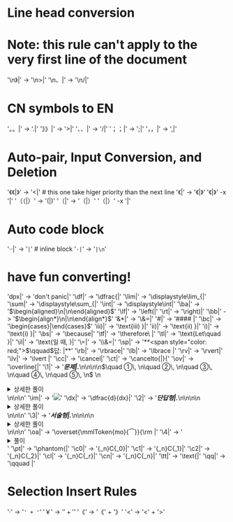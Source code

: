 
# Line head conversion
# Note: this rule can't apply to the very first line of the document
'\n》|' -> '\n>|'
'\n、|' -> '\n/|'


# CN symbols to EN
'。。|' -> '.|'
'》》|' -> '>|'
'、、|' -> '/|'
'；；|' -> ';|'
'，，|' -> ',|'

# Auto-pair, Input Conversion, and Deletion
'《《|》' -> '<|' # this one take higer priority than the next line
'《|'    -> '《|》'
'《|》'   -x '|'
'（（|）' -> '(|)'
'（|'     -> '（|）'
'（|）'   -x '|'

# Auto code block
'··|'  -> '`|`' # inline block
'`·|`' -> '```|\n```'

# have fun converting!
'dpx|' -> 'don\'t panic|'
'\df|' -> '\dfrac{|'
'\lim|' -> '\displaystyle\lim_{|'
'\sum|' -> '\displaystyle\sum_{|'
'\int|' -> '\displaystyle\int|'
'\ba|' -> '$\begin{aligned}\n|\n\end{aligned}$'
'\lf|' -> '\left(|'
'\rt|' -> '\right)|'
'\bb|' -> '$\begin{align*}\n|\n\end{align*}$'
'&*|' -> '\\&=|'
'\#|' -> '#### |'
'\bc|' -> '\begin{cases}|\end{cases}$'
'iii)|' -> '\text{iii) }|'
'ii)|' -> '\text{ii) }|'
'i)|' -> '\text{i) }|'
'\bs|' -> '\because|'
'\tf|' -> '\therefore\ |'
'\tl|' -> '\text{Let\quad }|'
'\il|' -> '\text{일 때, }|'
'\=|' -> '\\&=|'
'\sp|' -> '**<span style="color: red;">$\qquad$답: $|$</span>**'
'\rb|' -> '\rbrace|'
'\lb|' -> '\lbrace |'
'\rv|' -> '\rvert|'
'\lv|' -> '\lvert |'
'\cc|' -> '\cancel|'
'\ct|' -> '\cancelto{|}{'
'\ov|' -> '\overline{|'
'\1|' -> '***문제|.***\n\n\n\n$\quad ①\, \n\quad ②\, \n\quad ③\, \n\quad ④\, \n\quad ⑤\, \n$ \n<details> \n  <summary>상세한 풀이</summary> \n   <p><img src="/assets/.png"/></p>\n </details>\n\n\n' 
'\im|' -> '<img src="/assets/|"/>'
'\dx|' -> '\dfrac{d}{dx}|'
'\2|' -> '***단답형|.***\n\n\n\n<details> \n  <summary>상세한 풀이</summary> \n   <p><img src="/assets/.png"/></p>\n</details>\n\n\n'
'\3|' -> '***서술형|.***\n\n\n\n<details> \n  <summary>상세한 풀이</summary> \n   <p><img src="/assets/.png"/></p>\n</details>\n\n\n'
'\oa|' -> '\overset{\mmlToken{mo}{⏜}}{\rm |'
'\4|' -> '<details>\n<summary>풀이</summary>\n\n|\n</details>'
'\pt|' -> '\phantom{|'
'\c0|' -> '{_n}C{_0}|'
'\c1|' -> '{_n}C{_1}|'
'\c2|' -> '{_n}C{_2}|'
'\cl|' -> '{_n}C{_r}|'
'\cn|' -> '{_n}C{_n}|'
'\tt|' -> '\text{|'
'\qq|' -> '\qquad |'

# Selection Insert Rules
'·'  -> '`' + '`'
'￥'  -> '$' + '$'
'《'  -> '《' + '》'
'<'  -> '<' + '>'
